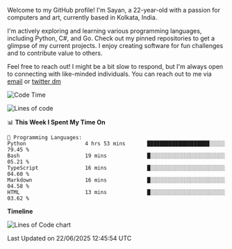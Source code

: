 Welcome to my GitHub profile! I'm Sayan, a 22-year-old with a passion for computers and art, currently based in Kolkata, India.

I'm actively exploring and learning various programming languages, including Python, C#, and Go. Check out my pinned repositories to get a glimpse of my current projects. I enjoy creating software for fun challenges and to contribute value to others.

Feel free to reach out! I might be a bit slow to respond, but I'm always open to connecting with like-minded individuals. You can reach out to me via [email](mailto:me@sayanbiswas.in) or [twitter dm](https://twitter.com/TheDankDel)

<!--START_SECTION:waka-->
![Code Time](http://img.shields.io/badge/Code%20Time-2%2C259%20hrs%2049%20mins-blue)

![Lines of code](https://img.shields.io/badge/From%20Hello%20World%20I%27ve%20Written-10.9%20million%20lines%20of%20code-blue)

📊 **This Week I Spent My Time On** 

```text
💬 Programming Languages: 
Python                   4 hrs 53 mins       ████████████████████░░░░░   79.45 % 
Bash                     19 mins             █░░░░░░░░░░░░░░░░░░░░░░░░   05.21 % 
TypeScript               16 mins             █░░░░░░░░░░░░░░░░░░░░░░░░   04.60 % 
Markdown                 16 mins             █░░░░░░░░░░░░░░░░░░░░░░░░   04.58 % 
HTML                     13 mins             █░░░░░░░░░░░░░░░░░░░░░░░░   03.62 % 
```

**Timeline**

![Lines of Code chart](https://raw.githubusercontent.com/Dank-del/Dank-del/main/assets/bar_graph.png)


 Last Updated on 22/06/2025 12:45:54 UTC
<!--END_SECTION:waka-->
